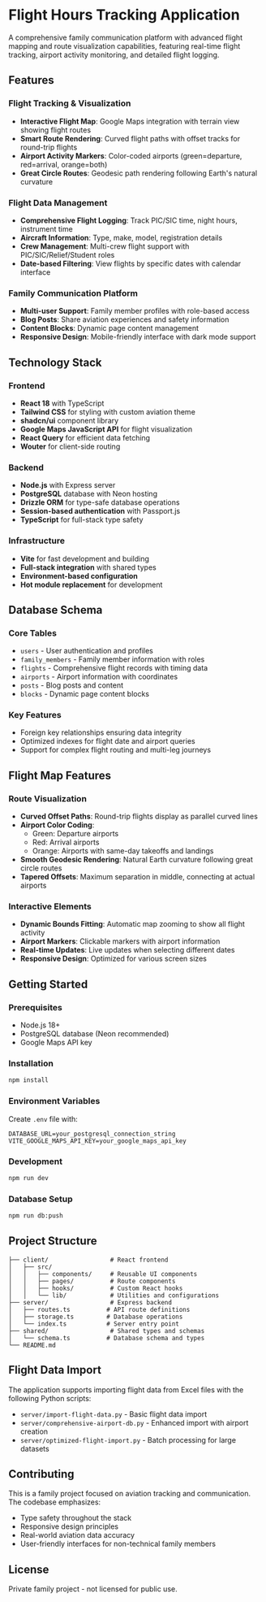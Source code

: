 # Flight Hours Tracking Application

A comprehensive family communication platform with advanced flight mapping and route visualization capabilities, featuring real-time flight tracking, airport activity monitoring, and detailed flight logging.

## Features

### Flight Tracking & Visualization
- **Interactive Flight Map**: Google Maps integration with terrain view showing flight routes
- **Smart Route Rendering**: Curved flight paths with offset tracks for round-trip flights
- **Airport Activity Markers**: Color-coded airports (green=departure, red=arrival, orange=both)
- **Great Circle Routes**: Geodesic path rendering following Earth's natural curvature

### Flight Data Management
- **Comprehensive Flight Logging**: Track PIC/SIC time, night hours, instrument time
- **Aircraft Information**: Type, make, model, registration details
- **Crew Management**: Multi-crew flight support with PIC/SIC/Relief/Student roles
- **Date-based Filtering**: View flights by specific dates with calendar interface

### Family Communication Platform
- **Multi-user Support**: Family member profiles with role-based access
- **Blog Posts**: Share aviation experiences and safety information
- **Content Blocks**: Dynamic page content management
- **Responsive Design**: Mobile-friendly interface with dark mode support

## Technology Stack

### Frontend
- **React 18** with TypeScript
- **Tailwind CSS** for styling with custom aviation theme
- **shadcn/ui** component library
- **Google Maps JavaScript API** for flight visualization
- **React Query** for efficient data fetching
- **Wouter** for client-side routing

### Backend
- **Node.js** with Express server
- **PostgreSQL** database with Neon hosting
- **Drizzle ORM** for type-safe database operations
- **Session-based authentication** with Passport.js
- **TypeScript** for full-stack type safety

### Infrastructure
- **Vite** for fast development and building
- **Full-stack integration** with shared types
- **Environment-based configuration**
- **Hot module replacement** for development

## Database Schema

### Core Tables
- `users` - User authentication and profiles
- `family_members` - Family member information with roles
- `flights` - Comprehensive flight records with timing data
- `airports` - Airport information with coordinates
- `posts` - Blog posts and content
- `blocks` - Dynamic page content blocks

### Key Features
- Foreign key relationships ensuring data integrity
- Optimized indexes for flight date and airport queries
- Support for complex flight routing and multi-leg journeys

## Flight Map Features

### Route Visualization
- **Curved Offset Paths**: Round-trip flights display as parallel curved lines
- **Airport Color Coding**: 
  - Green: Departure airports
  - Red: Arrival airports  
  - Orange: Airports with same-day takeoffs and landings
- **Smooth Geodesic Rendering**: Natural Earth curvature following great circle routes
- **Tapered Offsets**: Maximum separation in middle, connecting at actual airports

### Interactive Elements
- **Dynamic Bounds Fitting**: Automatic map zooming to show all flight activity
- **Airport Markers**: Clickable markers with airport information
- **Real-time Updates**: Live updates when selecting different dates
- **Responsive Design**: Optimized for various screen sizes

## Getting Started

### Prerequisites
- Node.js 18+ 
- PostgreSQL database (Neon recommended)
- Google Maps API key

### Installation
```bash
npm install
```

### Environment Variables
Create `.env` file with:
```
DATABASE_URL=your_postgresql_connection_string
VITE_GOOGLE_MAPS_API_KEY=your_google_maps_api_key
```

### Development
```bash
npm run dev
```

### Database Setup
```bash
npm run db:push
```

## Project Structure

```
├── client/                 # React frontend
│   ├── src/
│   │   ├── components/     # Reusable UI components
│   │   ├── pages/          # Route components
│   │   ├── hooks/          # Custom React hooks
│   │   └── lib/            # Utilities and configurations
├── server/                 # Express backend
│   ├── routes.ts          # API route definitions
│   ├── storage.ts         # Database operations
│   └── index.ts           # Server entry point
├── shared/                 # Shared types and schemas
│   └── schema.ts          # Database schema and types
└── README.md
```

## Flight Data Import

The application supports importing flight data from Excel files with the following Python scripts:
- `server/import-flight-data.py` - Basic flight data import
- `server/comprehensive-airport-db.py` - Enhanced import with airport creation
- `server/optimized-flight-import.py` - Batch processing for large datasets

## Contributing

This is a family project focused on aviation tracking and communication. The codebase emphasizes:
- Type safety throughout the stack
- Responsive design principles
- Real-world aviation data accuracy
- User-friendly interfaces for non-technical family members

## License

Private family project - not licensed for public use.
